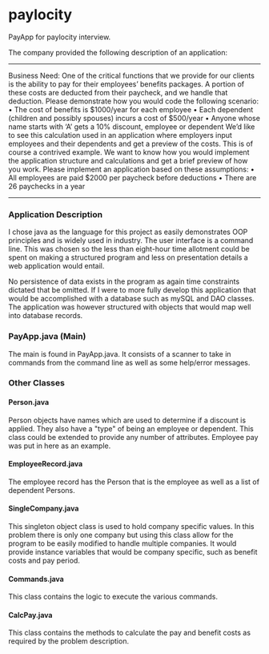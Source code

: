 # paylocity
PayApp for paylocity interview.

The company provided the following description of an application:

---
Business Need:
One of the critical functions that we provide for our clients is the ability
to pay for their employees’ benefits packages. A portion of these costs
are deducted from their paycheck, and we handle that deduction. Please
demonstrate how you would code the following scenario:
• The cost of benefits is $1000/year for each employee
• Each dependent (children and possibly spouses) incurs a cost of
$500/year
• Anyone whose name starts with ‘A’ gets a 10% discount, employee or
dependent
We’d like to see this calculation used in an application where employers
input employees and their dependents and get a preview of the costs.
This is of course a contrived example. We want to know how you would
implement the application structure and calculations and get a brief
preview of how you work.
Please implement an application based on these assumptions:
• All employees are paid $2000 per paycheck before deductions
• There are 26 paychecks in a year

---
###  Application Description 
I chose java as the language for this project as easily demonstrates OOP principles and is
widely used in industry. The user interface is a command line. This was chosen so the less than
eight-hour time allotment could be spent on making a structured program and less on presentation 
details a web application would entail.

No persistence of data exists in the program as again time constraints dictated that be omitted.
If I were to more fully develop this application that would be accomplished with a database such as
mySQL and DAO classes. The application was however structured with objects that would map well into database records.

### PayApp.java (Main)
The main is found in PayApp.java. It consists of a scanner to take in commands from the command line
as well as some help/error messages.

### Other Classes
#### Person.java
Person objects have names which are used to determine if a discount is applied. They also have a "type" of being
an employee or dependent. This class could be extended to provide any number of attributes. Employee pay was put in 
here as an example.

#### EmployeeRecord.java
The employee record has the Person that is the employee as well as a list of dependent Persons.

#### SingleCompany.java
This singleton object class is used to hold company specific values. In this problem there is only one company but 
using this class allow for the program to be easily modified to handle multiple companies. It would provide instance 
variables that would be company specific, such as benefit costs and pay period.

#### Commands.java
This class contains the logic to execute the various commands. 

#### CalcPay.java
This class contains the methods to calculate the pay and benefit costs as required by the problem description.
